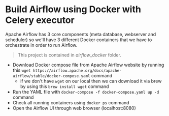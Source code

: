 # Build Airflow using Docker with Celery executor

Apache Airflow has 3 core components (meta database, webserver and scheduler) so we'll have 3 different Docker containers that we have to orchestrate in order to run Airflow.

> This project is contained in *airflow_docker* folder.

- Download Docker compose file from Apache Airflow website by running this `wget https://airflow.apache.org/docs/apache-airflow/stable/docker-compose.yaml` command
    - if we don't have `wget` on our local then we can download it via brew by using this `brew install wget` command
- Run the YAML file with `docker-compose -f docker-compose.yaml up -d` command
- Check all running containers using `docker ps` command
- Open the Airflow UI through web browser (localhost:8080)